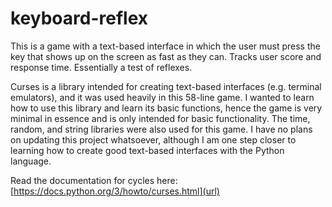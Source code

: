 # keyboard-reflex
This is a game with a text-based interface in which the user must press the key that shows up on the screen as fast as they can. Tracks user score and response time. Essentially a test of reflexes.

Curses is a library intended for creating text-based interfaces (e.g. terminal emulators), and it was used heavily in this 58-line game. I wanted to learn how to use this library and learn its basic functions, hence the game is very minimal in essence and is only intended for basic functionality. The time, random, and string libraries were also used for this game. I have no plans on updating this project whatsoever, although I am one step closer to learning how to create good text-based interfaces with the Python language.

Read the documentation for cycles here:
[https://docs.python.org/3/howto/curses.html](url)

